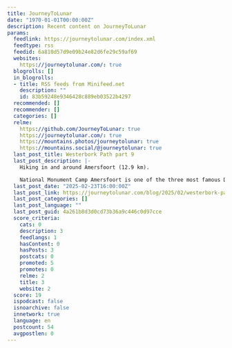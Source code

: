 ```yaml
---
title: JourneyToLunar
date: "1970-01-01T00:00:00Z"
description: Recent content on JourneyToLunar
params:
  feedlink: https://journeytolunar.com/index.xml
  feedtype: rss
  feedid: 6a810d57d9e09b24e82d6fe29c59af69
  websites:
    https://journeytolunar.com/: true
  blogrolls: []
  in_blogrolls:
  - title: RSS feeds from Minifeed.net
    description: ""
    id: 83b59248e9346428c889eb03522b4297
  recommended: []
  recommender: []
  categories: []
  relme:
    https://github.com/JourneyToLunar: true
    https://journeytolunar.com/: true
    https://mountains.photos/journeytolunar: true
    https://mountains.social/@journeytolunar: true
  last_post_title: Westerbork Path part 9
  last_post_description: |-
    Hiking in and around Amersfoort (12.9 km).

    National Monument Camp Amersfoort is one of the three most famous Dutch memorial centers. About 37,000 mostly political prisoners have been detained here.
  last_post_date: "2025-02-23T16:00:00Z"
  last_post_link: https://journeytolunar.com/blog/2025/02/westerbork-path-part-9/
  last_post_categories: []
  last_post_language: ""
  last_post_guid: 4a261b8d3d0cd73b36a9c446c0d97cce
  score_criteria:
    cats: 0
    description: 3
    feedlangs: 1
    hasContent: 0
    hasPosts: 3
    postcats: 0
    promoted: 5
    promotes: 0
    relme: 2
    title: 3
    website: 2
  score: 19
  ispodcast: false
  isnoarchive: false
  innetwork: true
  language: en
  postcount: 54
  avgpostlen: 0
---
```

